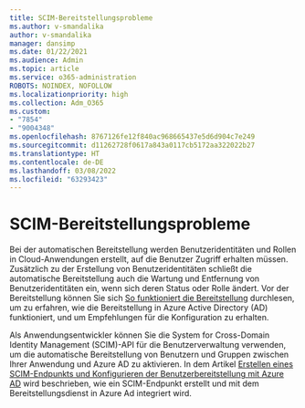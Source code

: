 ```yaml
---
title: SCIM-Bereitstellungsprobleme
ms.author: v-smandalika
author: v-smandalika
manager: dansimp
ms.date: 01/22/2021
ms.audience: Admin
ms.topic: article
ms.service: o365-administration
ROBOTS: NOINDEX, NOFOLLOW
ms.localizationpriority: high
ms.collection: Adm_O365
ms.custom:
- "7854"
- "9004348"
ms.openlocfilehash: 8767126fe12f840ac968665437e5d6d904c7e249
ms.sourcegitcommit: d11262728f0617a843a0117cb5172aa322022b27
ms.translationtype: HT
ms.contentlocale: de-DE
ms.lasthandoff: 03/08/2022
ms.locfileid: "63293423"
---
```

# <a name="scim-provisioning-issue"></a>SCIM-Bereitstellungsprobleme

Bei der automatischen Bereitstellung werden Benutzeridentitäten und Rollen in Cloud-Anwendungen erstellt, auf die Benutzer Zugriff erhalten müssen. Zusätzlich zu der Erstellung von Benutzeridentitäten schließt die automatische Bereitstellung auch die Wartung und Entfernung von Benutzeridentitäten ein, wenn sich deren Status oder Rolle ändert. Vor der Bereitstellung können Sie sich [So funktioniert die Bereitstellung](https://docs.microsoft.com/azure/active-directory/app-provisioning/how-provisioning-works) durchlesen, um zu erfahren, wie die Bereitstellung in Azure Active Directory (AD) funktioniert, und um Empfehlungen für die Konfiguration zu erhalten.

Als Anwendungsentwickler können Sie die System for Cross-Domain Identity Management (SCIM)-API für die Benutzerverwaltung verwenden, um die automatische Bereitstellung von Benutzern und Gruppen zwischen Ihrer Anwendung und Azure AD zu aktivieren. In dem Artikel [Erstellen eines SCIM-Endpunkts und Konfigurieren der Benutzerbereitstellung mit Azure AD](https://docs.microsoft.com/azure/active-directory/app-provisioning/use-scim-to-provision-users-and-groups) wird beschrieben, wie ein SCIM-Endpunkt erstellt und mit dem Bereitstellungsdienst in Azure Ad integriert wird.



